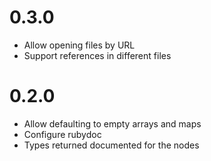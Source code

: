 # 0.3.0

- Allow opening files by URL
- Support references in different files

# 0.2.0

- Allow defaulting to empty arrays and maps
- Configure rubydoc
- Types returned documented for the nodes

